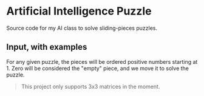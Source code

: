 # Artificial Intelligence Puzzle

Source code for my AI class to solve sliding-pieces puzzles.

## Input, with examples

For any given puzzle, the pieces will be ordered positive numbers starting at 1. Zero will be considered the "empty" piece,
and we move it to solve the puzzle.

> This project only supports 3x3 matrices in the moment.
